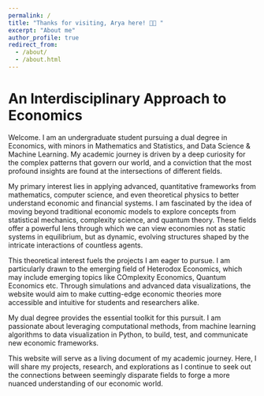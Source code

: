 ```yaml
---
permalink: /
title: "Thanks for visiting, Arya here! 👋🏻 "
excerpt: "About me"
author_profile: true
redirect_from: 
  - /about/
  - /about.html
---
```




# An Interdisciplinary Approach to Economics

Welcome. I am an undergraduate student pursuing a dual degree in Economics, with minors in Mathematics and Statistics, and Data Science & Machine Learning. My academic journey is driven by a deep curiosity for the complex patterns that govern our world, and a conviction that the most profound insights are found at the intersections of different fields.

My primary interest lies in applying advanced, quantitative frameworks from mathematics, computer science, and even theoretical physics to better understand economic and financial systems. I am fascinated by the idea of moving beyond traditional economic models to explore concepts from statistical mechanics, complexity science, and quantum theory. These fields offer a powerful lens through which we can view economies not as static systems in equilibrium, but as dynamic, evolving structures shaped by the intricate interactions of countless agents.

This theoretical interest fuels the projects I am eager to pursue. I am particularly drawn to the emerging field of Heterodox Economics, which may include emerging topics like COmplexity Economics, Quantum Economics etc. Through simulations and advanced data visualizations, the website would aim to make cutting-edge economic theories more accessible and intuitive for students and researchers alike.

My dual degree provides the essential toolkit for this pursuit. I am passionate about leveraging computational methods, from machine learning algorithms to data visualization in Python, to build, test, and communicate new economic frameworks.

This website will serve as a living document of my academic journey. Here, I will share my projects, research, and explorations as I continue to seek out the connections between seemingly disparate fields to forge a more nuanced understanding of our economic world.


